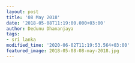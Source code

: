 ```yaml
---
layout: post
title: '08 May 2018'
date: '2018-05-08T11:19:00.000+03:00'
author: Dedunu Dhananjaya
tags:
- sri lanka
modified_time: '2020-06-02T11:19:53.564+03:00'
featured_image: 2018-05-08-08-may-2018.jpg
---
```

